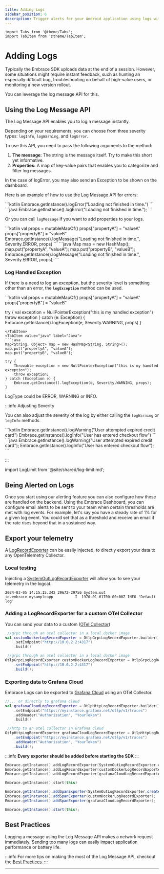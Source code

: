 ```yaml
---
title: Adding Logs
sidebar_position: 6
description: Trigger alerts for your Android application using logs with the Embrace SDK
---
```


```mdx-code-block
import Tabs from '@theme/Tabs';
import TabItem from '@theme/TabItem';
```

# Adding Logs

Typically the Embrace SDK uploads data at the end of a session. However, some situations 
might require instant feedback, such as hunting an especially difficult bug, troubleshooting 
on behalf of high-value users, or monitoring a new version rollout.

You can leverage the log message API for this.

## Using the Log Message API

The Log Message API enables you to log a message instantly. 

Depending on your requirements, you can choose from three severity types: `logInfo`, `logWarning`, and `logError`.

To use this API, you need to pass the following arguments to the method:

1. **The message:** The string is the message itself. Try to make this short yet informative.
2. **Properties:** A map of key-value pairs that enables you to categorize and filter log messages.

In the case of logError, you may also send an Exception to be shown on the dashboard.

Here is an example of how to use the Log Message API for errors:

<Tabs groupId="android-language" queryString="android-language">
<TabItem value="kotlin" label="Kotlin">
```kotlin
Embrace.getInstance().logError("Loading not finished in time.")
```
</TabItem>
<TabItem value="java" label="Java">
```java
Embrace.getInstance().logError("Loading not finished in time.");
```
</TabItem>
</Tabs>

Or you can call `logMessage` if you want to add properties to your logs.

<Tabs groupId="android-language" queryString="android-language">
<TabItem value="kotlin" label="Kotlin">
```kotlin
val props = mutableMapOf<String, Any>()
props["propertyA"] = "valueA"
props["propertyB"] = "valueB"
Embrace.getInstance().logMessage("Loading not finished in time.", Severity.ERROR, props)
```
</TabItem>
<TabItem value="java" label="Java">
```java
Map<String, Object> map = new HashMap<String, String>();
map.put("propertyA", "valueA");
map.put("propertyB", "valueB");
Embrace.getInstance().logMessage("Loading not finished in time.", Severity.ERROR, props);
```
</TabItem>
</Tabs>

### Log Handled Exception

If there is a need to log an exception, but the severity level is something other than an error, the **`logException`** method can be used.

<Tabs groupId="android-language" queryString="android-language">
<TabItem value="kotlin" label="Kotlin">
```kotlin
val props = mutableMapOf<String, Any>()
props["propertyA"] = "valueA"
props["propertyB"] = "valueB"

try {
    val exception = NullPointerException("this is my handled exception")
    throw exception
} catch (e: Exception) {
    Embrace.getInstance().logException(e, Severity.WARNING, props)
}
```
</TabItem>
<TabItem value="java" label="Java">
```java
Map<String, Object> map = new HashMap<String, String>();
map.put("propertyA", "valueA");
map.put("propertyB", "valueB");

try {
    Throwable exception = new NullPointerException("this is my handled exception");
    throw exception;
} catch (Exception e) {
    Embrace.getInstance().logException(e, Severity.WARNING, props);
}
```
</TabItem>
</Tabs>


LogType could be ERROR,  WARNING or INFO.

:::info Adjusting Severity

You can also adjust the severity of the log by either calling the `logWarning` or `logInfo` methods.

<Tabs groupId="android-language" queryString="android-language">
<TabItem value="kotlin" label="Kotlin">
```kotlin
Embrace.getInstance().logWarning("User attempted expired credit card")
Embrace.getInstance().logInfo("User has entered checkout flow")
```
</TabItem>
<TabItem value="java" label="Java">
```java
Embrace.getInstance().logWarning("User attempted expired credit card");
Embrace.getInstance().logInfo("User has entered checkout flow");
```
</TabItem>
</Tabs>

:::

import LogLimit from '@site/shared/log-limit.md';

<LogLimit />

## Being Alerted on Logs

Once you start using our alerting feature you can also configure how these are handled on the backend.
Using the Embrace Dashboard, you can configure email alerts to be sent to your team when certain thresholds are met with log events.
For example, let's say you have a steady rate of 1% for a given log event. You could set that as a threshold and receive an email if the rate rises beyond that in a sustained way.

## Export your telemetry

A [LogRecordExporter](https://opentelemetry.io/docs/specs/otel/logs/sdk/#logrecordexporter) can be easily injected, to directly export your data to any OpenTelemetry Collector.

### Local testing

Injecting a [SystemOutLogRecordExporter](https://github.com/open-telemetry/opentelemetry-java/blob/main/exporters/logging/src/main/java/io/opentelemetry/exporter/logging/SystemOutLogRecordExporter.java) will allow you to see your telemetry in the logcat.

```
2024-03-05 14:15:15.342 29672-29756 System.out     io.embrace.mysampleapp          I  1970-01-01T00:00:00Z INFO 'Default log'
```

### Adding a LogRecordExporter for a custom OTel Collector

You can send your data to a custom ([OTel Collector](https://github.com/open-telemetry/opentelemetry-java/blob/main/exporters/otlp/all/src/main/java/io/opentelemetry/exporter/otlp/logs/OtlpGrpcLogRecordExporter.java)) 

<Tabs groupId="android-language" queryString="android-language">
<TabItem value="kotlin" label="Kotlin">

```kotlin
 //grpc through an otel collector in a local docker image
val customDockerLogRecordExporter = OtlpGrpcLogRecordExporter.builder()
    .setEndpoint("http://10.0.2.2:4317")
    .build()
```

</TabItem>
<TabItem value="java" label="Java">

```java
 //grpc through an otel collector in a local docker image
OtlpGrpcLogRecordExporter customDockerLogRecordExporter = OtlpGrpcLogRecordExporter.builder()
    .setEndpoint("http://10.0.2.2:4317")
    .build();
```

</TabItem>
</Tabs>

### Exporting data to Grafana Cloud

Embrace Logs can be exported to [Grafana Cloud](https://grafana.com/docs/grafana-cloud/monitor-applications/application-observability/setup/collector/) using an OTel Collector.

<Tabs groupId="android-language" queryString="android-language">
<TabItem value="kotlin" label="Kotlin">

```kotlin
//... or directly to grafana cloud
val grafanaCloudLogRecordExporter = OtlpHttpLogRecordExporter.builder()
    .setEndpoint("https://myinstance.grafana.net/otlp/v1/traces")
    .addHeader("Authorization", "YourToken")
    .build()
```

</TabItem>
<TabItem value="java" label="Java">

```java
 //http to an otel collector in Grafana cloud
OtlpHttpLogRecordExporter grafanaCloudLogRecordExporter = OtlpHttpLogRecordExporter.builder()
    .setEndpoint("https://myinstance.grafana.net/otlp/v1/traces")
    .addHeader("Authorization", "YourToken")
    .build();
```

</TabItem>
</Tabs>

:::info
**Every exporter should be added before starting the SDK**
:::

<Tabs groupId="android-language" queryString="android-language">
<TabItem value="kotlin" label="Kotlin">

```kotlin
Embrace.getInstance().addLogRecordExporter(SystemOutLogRecordExporter.create())
Embrace.getInstance().addLogRecordExporter(customDockerLogRecordExporter)
Embrace.getInstance().addLogRecordExporter(grafanaCloudLogRecordExporter)

Embrace.getInstance().start(this)        
```

</TabItem>
<TabItem value="java" label="Java">

```java
Embrace.getInstance().addSpanExporter(SystemOutLogRecordExporter.create());
Embrace.getInstance().addSpanExporter(customDockerLogRecordExporter);
Embrace.getInstance().addSpanExporter(grafanaCloudLogRecordExporter);

Embrace.getInstance().start(this);
```

</TabItem>
</Tabs>

## Best Practices

Logging a message using the Log Message API makes a network request immediately.
Sending too many logs can easily impact application performance or battery life.

:::info
For more tips on making the most of the Log Message API, checkout the [Best Practices](/best-practices/log-message-api).
:::

---
